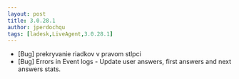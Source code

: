 ```yaml
---
layout: post
title: 3.0.28.1
author: jperdochqu
tags: [ladesk,LiveAgent,3.0.28.1]
---
```


- [Bug] prekryvanie riadkov v pravom stlpci
- [Bug] Errors in Event logs - Update user answers, first answers and next answers stats.
